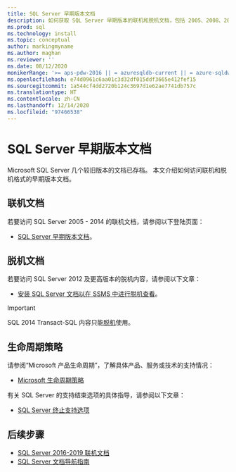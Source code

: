 ```yaml
---
title: SQL Server 早期版本文档
description: 如何获取 SQL Server 早期版本的联机和脱机文档，包括 2005、2008、2012 和 2014。
ms.prod: sql
ms.technology: install
ms.topic: conceptual
author: markingmyname
ms.author: maghan
ms.reviewer: ''
ms.date: 08/12/2020
monikerRange: '>= aps-pdw-2016 || = azuresqldb-current || = azure-sqldw-latest || >= sql-server-2016 || >= sql-server-linux-2017'
ms.openlocfilehash: e74d0961c6aa01c3d32df015ddf3665e412fef15
ms.sourcegitcommit: 1a544cf4dd2720b124c3697d1e62ae7741db757c
ms.translationtype: HT
ms.contentlocale: zh-CN
ms.lasthandoff: 12/14/2020
ms.locfileid: "97466538"
---
```

# <a name="previous-versions-of-sql-server-documentation"></a>SQL Server 早期版本文档

Microsoft SQL Server 几个较旧版本的文档已存档。 本文介绍如何访问联机和脱机格式的早期版本文档。

## <a name="online-documentation"></a>联机文档

若要访问 SQL Server 2005 - 2014 的联机文档，请参阅以下登陆页面：

- [SQL Server 早期版本文档](/previous-versions/sql/)。

## <a name="offline-documentation"></a>脱机文档

若要访问 SQL Server 2012 及更高版本的脱机内容，请参阅以下文章：

- [安装 SQL Server 文档以在 SSMS 中进行脱机查看](sql-server-offline-documentation.md)。

> [!IMPORTANT]
> SQL 2014 Transact-SQL 内容只能[脱机](../sql-server/sql-server-offline-documentation.md#sql-server-2014-offline-content)使用。

## <a name="lifecycle-policy"></a>生命周期策略

请参阅“Microsoft 产品生命周期”，了解具体产品、服务或技术的支持情况：

- [Microsoft 生命周期策略](https://support.microsoft.com/lifecycle/selectindex)

有关 SQL Server 的支持结束选项的具体指导，请参阅以下文章：

- [SQL Server 终止支持选项](../sql-server/end-of-support/sql-server-end-of-life-overview.md)

## <a name="next-steps"></a>后续步骤

- [SQL Server 2016-2019 联机文档](../sql-server/index.yml)
- [SQL Server 文档导航指南](../sql-server/sql-docs-navigation-guide.md)